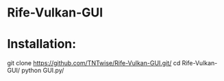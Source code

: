 # Rife-Vulkan-GUI
#
#
#
# Installation:
git clone https://github.com/TNTwise/Rife-Vulkan-GUI.git/
cd Rife-Vulkan-GUI/
python GUI.py/
